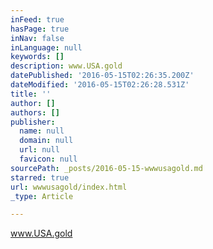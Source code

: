 ```yaml
---
inFeed: true
hasPage: true
inNav: false
inLanguage: null
keywords: []
description: www.USA.gold
datePublished: '2016-05-15T02:26:35.200Z'
dateModified: '2016-05-15T02:26:28.531Z'
title: ''
author: []
authors: []
publisher:
  name: null
  domain: null
  url: null
  favicon: null
sourcePath: _posts/2016-05-15-wwwusagold.md
starred: true
url: wwwusagold/index.html
_type: Article

---
```

www.USA.gold